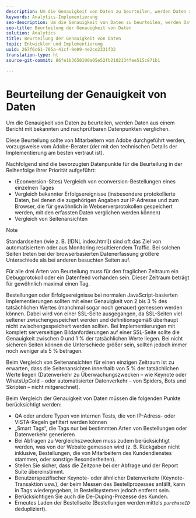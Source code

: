 ```yaml
---
description: Um die Genauigkeit von Daten zu beurteilen, werden Daten aus einem Bericht mit bekannten und nachprüfbaren Datenpunkten verglichen.
keywords: Analytics-Implementierung
seo-description: Um die Genauigkeit von Daten zu beurteilen, werden Daten aus einem Bericht mit bekannten und nachprüfbaren Datenpunkten verglichen.
seo-title: Beurteilung der Genauigkeit von Daten
solution: Analytics
title: Beurteilung der Genauigkeit von Daten
topic: Entwickler und Implementierung
uuid: 267f6c61-705a-41cf-9e09-4e2ce2331f32
translation-type: ht
source-git-commit: 86fe1b3650100a05e52fb2102134fee515c871b1

---
```



# Beurteilung der Genauigkeit von Daten

Um die Genauigkeit von Daten zu beurteilen, werden Daten aus einem Bericht mit bekannten und nachprüfbaren Datenpunkten verglichen.

Diese Beurteilung sollte von Mitarbeitern von Adobe durchgeführt werden, vorzugsweise vom Adobe-Berater (der mit den technischen Details der Implementierung am besten vertraut ist).

Nachfolgend sind die bevorzugten Datenpunkte für die Beurteilung in der Reihenfolge ihrer Priorität aufgeführt:

* (Econversion-Sites) Vergleich von econversion-Bestellungen eines einzelnen Tages
* Vergleich bekannter Erfolgsereignisse (insbesondere protokollierte Daten, bei denen die zugehörigen Angaben zur IP-Adresse und zum Browser, die für gewöhnlich in Webserverprotokollen gespeichert werden, mit den erfassten Daten verglichen werden können)
* Vergleich von Seitenansichten

>[!NOTE]
>
>Standardseiten (wie z. B. [!DNL index.html]) sind oft das Ziel von automatisiertem oder aus Monitoring resultierendem Traffic. Bei solchen Seiten treten bei der browserbasierten Datenerfassung größere Unterschiede als bei anderen besuchten Seiten auf.

Für alle drei Arten von Beurteilung muss für den fraglichen Zeitraum ein Debugprotokoll oder ein Datenfeed vorhanden sein. Dieser Zeitraum beträgt für gewöhnlich maximal einen Tag.

Bestellungen oder Erfolgsereignisse bei normalen JavaScript-basierten Implementierungen sollten mit einer Genauigkeit von 2 bis 3 % des tatsächlichen Wertes (manchmal sogar noch genauer) gemessen werden können. Dabei wird von einer SSL-Seite ausgegangen, da SSL-Seiten viel seltener zwischengespeichert werden und definitionsgemäß überhaupt nicht zwischengespeichert werden sollten. Bei Implementierungen mit komplett serverseitigen Bildanforderungen auf einer SSL-Seite sollte die Genauigkeit zwischen 0 und 1 % der tatsächlichen Werte liegen. Bei nicht sicheren Seiten können die Unterschiede größer sein, sollten jedoch immer noch weniger als 5 % betragen.

Beim Vergleich von Seitenansichten für einen einzigen Zeitraum ist zu erwarten, dass die Seitenansichten innerhalb von 5 % der tatsächlichen Werte liegen (Datenverkehr zu Überwachungszwecken – wie Keynote oder WhatsUpGold – oder automatisierter Datenverkehr – von Spiders, Bots und Skripten – nicht mitgerechnet).

Beim Vergleich der Genauigkeit von Daten müssen die folgenden Punkte berücksichtigt werden:

* QA oder andere Typen von internen Tests, die von IP-Adress- oder VISTA-Regeln gefiltert werden können
* „Smart Tags“, die Tags nur bei bestimmten Arten von Bestellungen oder Datenverkehr generieren
* Bei Abfragen zu Vergleichszwecken muss zudem berücksichtigt werden, was von der Website gemessen wird (z. B. Rückgaben nicht inklusive, Bestellungen, die von Mitarbeitern des Kundendienstes stammen, oder sonstige Besonderheiten).
* Stellen Sie sicher, dass die Zeitzone bei der Abfrage und der Report Suite übereinstimmt.
* Benutzerspezifischer Keynote- oder ähnlicher Datenverkehr (Keynote-Transaktion usw.), der beim Messen des Bestellprozesses anfällt, kann in Tags wiedergegeben, in Bestellsystemen jedoch entfernt sein.
* Berücksichtigen Sie auch die De-Duping-Prozesse des Kunden.
* Erneutes Laden der Bestellseite (Bestellungen werden mittels *`purchaseID`* dedupliziert).

